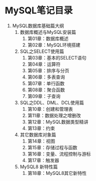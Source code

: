# MySQL笔记目录

1. MySQL数据库基础篇大纲
   1. 数据库概述与MySQL安装篇
      1. 第01章：数据库概述
      2. 第02章：MySQL环境搭建
   2. SQL之SELECT使用篇
      1. 第03章：基本的SELECT语句
      2. 第04章：运算符
      3. 第05章：排序与分页
      4. 第06章：多表查询
      5. 第07章：单行函数
      6. 第08章：聚合函数
      7. 第09章：子查询
   3. SQL之DDL、DML、DCL使用篇
      1. 第10章：创建和管理表
      2. 第11章：数据处理之增删改
      3. 第12章：MySQL数据类型精讲
      4. 第13章：约束
   4. 其它数据库对象篇
      1. 第14章：视图
      2. 第15章：存储过程与函数
      3. 第16章：变量、流程控制与游标
      4. 第17章：触发器
   5. MySQL8 新特性篇
      1. 第18章：MySQL8其它新特性

